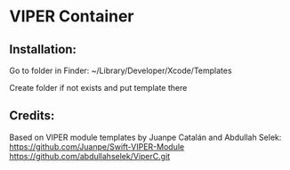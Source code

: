 # VIPER Container

## Installation:

Go to folder in Finder: ~/Library/Developer/Xcode/Templates

Create folder if not exists and put template there

## Credits:

Based on VIPER module templates by Juanpe Catalán and Abdullah Selek:
https://github.com/Juanpe/Swift-VIPER-Module
https://github.com/abdullahselek/ViperC.git

